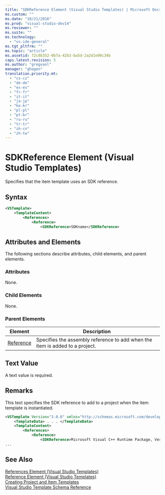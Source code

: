 ```yaml
---
title: "SDKReference Element (Visual Studio Templates) | Microsoft Docs"
ms.custom: ""
ms.date: "10/21/2016"
ms.prod: "visual-studio-dev14"
ms.reviewer: ""
ms.suite: ""
ms.technology: 
  - "vs-ide-general"
ms.tgt_pltfrm: ""
ms.topic: "article"
ms.assetid: 72c8b352-0b7a-42b3-ba5d-2a2d1e90c34b
caps.latest.revision: 5
ms.author: "gregvanl"
manager: "ghogen"
translation.priority.mt: 
  - "cs-cz"
  - "de-de"
  - "es-es"
  - "fr-fr"
  - "it-it"
  - "ja-jp"
  - "ko-kr"
  - "pl-pl"
  - "pt-br"
  - "ru-ru"
  - "tr-tr"
  - "zh-cn"
  - "zh-tw"
---
```

# SDKReference Element (Visual Studio Templates)
Specifies that the item template uses an SDK reference.  
  
## Syntax  
  
```xml  
<VSTemplate>      
    <TemplateContent>          
        <References>              
            <Reference>  
                <SDKReference>SDKname</SDKReference>  
```  
  
## Attributes and Elements  
 The following sections describe attributes, child elements, and parent elements.  
  
### Attributes  
 None.  
  
### Child Elements  
 None.  
  
### Parent Elements  
  
|Element|Description|  
|-------------|-----------------|  
|[Reference](../extensibility/reference-element--visual-studio-templates-.md)|Specifies the assembly reference to add when the item is added to a project.|  
  
## Text Value  
 A text value is required.  
  
## Remarks  
 This text specifies the SDK reference to add to a project when the item template is instantiated.  
  
```xml  
<VSTemplate Version="3.0.0" xmlns="http://schemas.microsoft.com/developer/vstemplate/2005" Type="Item">   
    <TemplateData> . . . </TemplateData>   
    <TemplateContent>   
        <References>   
            <Reference>   
                <SDKReference>Microsoft Visual C++ Runtime Package, Version=11.0.0.0</SDKReference>  
...  
```  
  
## See Also  
 [References Element (Visual Studio Templates)](../extensibility/references-element--visual-studio-templates-.md)   
 [Reference Element (Visual Studio Templates)](../extensibility/reference-element--visual-studio-templates-.md)   
 [Creating Project and Item Templates](../ide/creating-project-and-item-templates.md)   
 [Visual Studio Template Schema Reference](../extensibility/visual-studio-template-schema-reference.md)